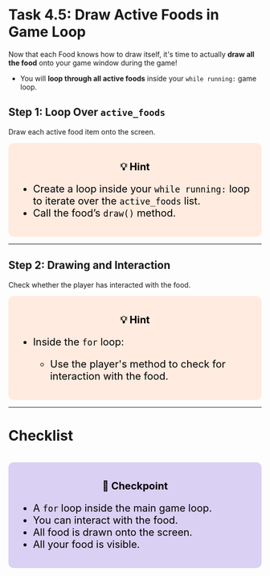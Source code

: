 # Task 4.5: Draw Active Foods in Game Loop

Now that each Food knows how to draw itself, it's time to actually **draw all the food** onto your game window during the game!

- You will **loop through all active foods** inside your `while running:` game loop.


## Step 1: Loop Over `active_foods`
Draw each active food item onto the screen.
<br>
<div style="font-size: 20px; background-color: #ffebdf; color: black; padding: 15px; border-radius:10px;">
    <p style="text-align: center;"><b>💡 Hint</b></p>
    <ul>  
        <li>Create a loop inside your <code>while running:</code> loop to iterate over the <code>active_foods</code> list.</li>
        <li>Call the food’s <code>draw()</code> method.</li>
    </ul>
</div>

---
## Step 2: Drawing and Interaction
Check whether the player has interacted with the food. 
<br>
<div style="font-size: 20px; background-color: #ffebdf; color: black; padding: 15px; border-radius:10px;">
    <p style="text-align: center;"><b>💡 Hint</b></p>
    <ul>  
        <li>Inside the <code>for</code> loop:</li>
        <ul>
            <li>Use the player's method to check for interaction with the food.</li>
        </ul>
    </ul>
</div>

---

# Checklist
<br>
<div style="font-size: 20px; background-color: #d9d0f3; color: black; padding: 15px; border-radius:10px;">
    <p style="text-align: center;"><b>🚩 Checkpoint</b></p>
    <ul>  
        <li>A <code>for</code> loop inside the main game loop.</li>
        <li>You can interact with the food.</li>
        <li>All food is drawn onto the screen.</li>
        <li>All your food is visible.</li>
    </ul>
</div>